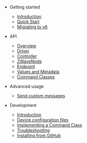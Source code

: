 -   Getting started

    -   [Introduction](README.md)
    -   [Quick Start](getting-started/quickstart.md)
    -   [Migrating to v6](getting-started/migrating-to-v6.md)

-   API

    -   [Overview](api/overview.md)
    -   [Driver](api/driver.md)
    -   [Controller](api/controller.md)
    -   [ZWaveNode](api/node.md)
    -   [Endpoint](api/endpoint.md)
    -   [Values and Metadata](api/valueid.md)
    -   [Command Classes](api/CCs/index.md)

-   Advanced usage

    -   [Send custom messages](usage/custom.md)

-   Development
    -   [Introduction](development/intro.md)
    -   [Device configuration files](development/config-files.md)
    -   [Implementing a Command Class](development/implementing-cc.md)
    -   [Troubleshooting](development/troubleshooting.md)
    -   [Installing from GitHub](development/installing-from-github.md)
